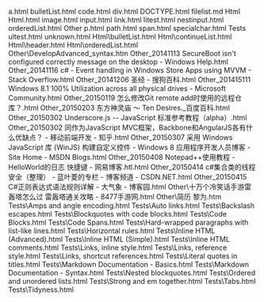 a.html
bulletList.html
code.html
div.html
DOCTYPE.html
filelist.md
Html
Html.html
image.html
input.html
link.html
litest.html
nestinput.html
orderedList.html
Other
p.html
path.html
span.html
specialchar.html
Tests
ultest.html
unknown.html
Html\bulletList.html
Html\continueList.html
Html\header.html
Html\orderedList.html
Other\DevelopAdvanced_syntax.htm
Other\_20141113 SecureBoot isn't configured correctly  message on the desktop - Windows Help.html
Other\_20141116 c# - Event handling in Windows Store Apps using MVVM - Stack Overflow.html
Other\_20141206 圣经 - 搜狗百科.html
Other\_201415111 Windows 8.1 100% Utilization across all physical drives - Microsoft Community.html
Other\_20150119 怎么修改Git remote add时使用的远程仓库？.html
Other\_20150203 东方神灵庙 ～ Ten Desires._百度百科.html
Other\_20150302 Underscore.js -- JavaScript 标准参考教程（alpha）.html
Other\_20150302 同作为JavaScript MVC框架，Backbone和AngularJS各有什么优缺点？ - 移动前端开发 - 知乎.html
Other\_20150307 采用 Windows JavaScript 库 (WinJS) 构建自定义控件 - Windows 8 应用程序开发人员博客 - Site Home - MSDN Blogs.html
Other\_20150408 Notepad++使用教程 - HelloWorld的日志 快捷键 - 网易博客.htl.html
Other\_20150414 c#集合类的线程安全（整理） - 蓝叶菱的专栏 - 博客频道 - CSDN.NET.html
Other\_20150415 C#正则表达式语法规则详解 - 大气象 - 博客园.html
Other\十万个冷笑话手游雷轰塔怎么过 雷轰塔通关攻略 - 8477手游网.html
Other\简历 黎为.htm
Tests\Amps and angle encoding.html
Tests\Auto links.html
Tests\Backslash escapes.html
Tests\Blockquotes with code blocks.html
Tests\Code Blocks.html
Tests\Code Spans.html
Tests\Hard-wrapped paragraphs with list-like lines.html
Tests\Horizontal rules.html
Tests\Inline HTML (Advanced).html
Tests\Inline HTML (Simple).html
Tests\Inline HTML comments.html
Tests\Links, inline style.html
Tests\Links, reference style.html
Tests\Links, shortcut references.html
Tests\Literal quotes in titles.html
Tests\Markdown Documentation - Basics.html
Tests\Markdown Documentation - Syntax.html
Tests\Nested blockquotes.html
Tests\Ordered and unordered lists.html
Tests\Strong and em together.html
Tests\Tabs.html
Tests\Tidyness.html

